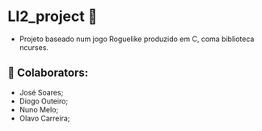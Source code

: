 # LI2_project :wave:

- Projeto baseado num jogo Roguelike produzido em C, coma biblioteca ncurses.

## :space_invader: Colaborators:
- José Soares;
- Diogo Outeiro;
- Nuno Melo;
- Olavo Carreira;
